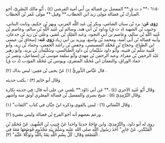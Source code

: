 ٦١٥٠ -** د ت ق:** المفضل بن فضالة بن أَبي أمية القرشي (٤) ، أَبُو مالك البَصْرِيّ، أخو المبارك بْن فضالة مولى زيد ابن الخطاب،** وقيل:** مولى عُمَر بْن الخطاب.

**رَوَى عَن:** برد بْن سنان الشامي، وبكر بْن عَبد اللَّهِ المزني، وبهز بْن حكيم، وثابت البناني، وحبيب بْن الشهيد (د ت ق) وداود بْن أَبي هند، وسالم بْن عُبَيد اللَّهِ بْن سالم، وعاصم بْن عُبَيد اللَّهِ بْن سالم، وعاصم بن أَبي النجود، وعَبد المَلِك بْن عُمَير، وعلي بْن زيد بْن جدعان، وأبيه فضالة بْن أَبي أمية، ومحمد بْن واسع، ويزيد بن أَبي زياد.**رَوَى عَنه:** إسحاق بْن عيسى ابن الطباع، وحجاج بْن مُحَمَّد المصيصي، وحفص بْن راشد الجعفي، وحماد بْن زيد، وأبو قُتَيبة سَلْم بْن قتيبة، وأَبُو داود سُلَيْمان بْن داود الطيالسي، وسُلَيْمان بْن يزيد، وأبو زهير عَبْد الرحمن بْن مغراء، وعبد الرحمن بْن مهدي وأَبُو سلمة موسى بْن إسماعيل، ونصر بْن حماد الوراق، والنعمان ابن مُحَمَّد المنقري، ويونس بْن مُحَمَّد المؤدب (د ت ق) .

قال عَبَّاس الدُّورِيُّ (١) عَنْ يحيى بْن مَعِين: ليس بذاك (٢) .

وَقَال أبو حَاتِم (٣) : يكتب حديثه

وَقَال أَبُو عُبَيد الآجري (٤) ،** عَن أبي دَاوُد:** بلغني عن علي أنه قال: فِي حديثه نكارة وَقَال التِّرْمِذِيّ (٥) : شيخ بصري والمفضل بْن فضالة المِصْرِي أوثق منه وأشهر.

وَقَال النَّسَائي (٦) : ليس بالقوي.وذكره ابنُ حِبَّان في كتاب "الثقات" (١) .

وزعم بعضهم أنه أخو الفرج بْن فضالة وليس بشيءٍ (٢) .

روى له أبو داود، والتِّرْمِذِيّ، وابن مَاجَهْ حديثا واحدا عَنْ حَبِيبِ بْنِ الشَّهِيدِ، عَنْ مُحَمَّدِ بْنِ الْمُنْكَدِرِ، عَنْ جَابِرٍ" أَخَذَ رَسُول اللَّهِ صلى الله عليه وسَلَّمَ بِيَدِ مَجْذُومٍ فَوَضَعَهَا مَعَهُ فِي الْقَصْعَةِ وَقَال: كُلْ بِسْمِ اللَّهِ ثِقَةً بِاللَّهِ وتَوَكُّلا عَلَيْهِ" (٣) .